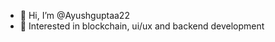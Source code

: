 - 👋 Hi, I’m @Ayushguptaa22
- 👀 Interested in blockchain, ui/ux and backend development


<!---
Ayushguptaa22/Ayushguptaa22 is a ✨ special ✨ repository because its `README.md` (this file) appears on your GitHub profile.
You can click the Preview link to take a look at your changes.
--->
